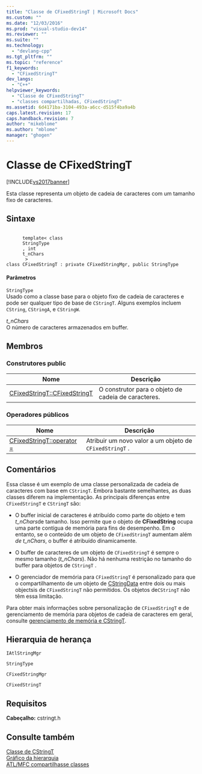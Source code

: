 ```yaml
---
title: "Classe de CFixedStringT | Microsoft Docs"
ms.custom: ""
ms.date: "12/03/2016"
ms.prod: "visual-studio-dev14"
ms.reviewer: ""
ms.suite: ""
ms.technology: 
  - "devlang-cpp"
ms.tgt_pltfrm: ""
ms.topic: "reference"
f1_keywords: 
  - "CFixedStringT"
dev_langs: 
  - "C++"
helpviewer_keywords: 
  - "Classe de CFixedStringT"
  - "classes compartilhadas, CFixedStringT"
ms.assetid: 6d4171ba-3104-493a-a6cc-d515f4ba9a4b
caps.latest.revision: 17
caps.handback.revision: 7
author: "mikeblome"
ms.author: "mblome"
manager: "ghogen"
---
```

# Classe de CFixedStringT
[!INCLUDE[vs2017banner](../../assembler/inline/includes/vs2017banner.md)]

Esta classe representa um objeto de cadeia de caracteres com um tamanho fixo de caracteres.  
  
## Sintaxe  
  
```  
  
      template< class   
      StringType  
      , int   
      t_nChars  
       >    
class CFixedStringT : private CFixedStringMgr, public StringType  
```  
  
#### Parâmetros  
 `StringType`  
 Usado como a classe base para o objeto fixo de cadeia de caracteres e pode ser qualquer tipo de base de `CStringT`.  Alguns exemplos incluem `CString`, `CStringA`, e `CStringW`.  
  
 *t\_nChars*  
 O número de caracteres armazenados em buffer.  
  
## Membros  
  
### Construtores public  
  
|Nome|Descrição|  
|----------|---------------|  
|[CFixedStringT::CFixedStringT](../Topic/CFixedStringT::CFixedStringT.md)|O construtor para o objeto de cadeia de caracteres.|  
  
### Operadores públicos  
  
|Nome|Descrição|  
|----------|---------------|  
|[CFixedStringT::operator \=](../Topic/CFixedStringT::operator%20=.md)|Atribuir um novo valor a um objeto de `CFixedStringT` .|  
  
## Comentários  
 Essa classe é um exemplo de uma classe personalizada de cadeia de caracteres com base em `CStringT`.  Embora bastante semelhantes, as duas classes diferem na implementação.  As principais diferenças entre `CFixedStringT` e `CStringT` são:  
  
-   O buffer inicial de caracteres é atribuído como parte do objeto e tem *t\_nChars*de tamanho.  Isso permite que o objeto de **CFixedString** ocupa uma parte contígua de memória para fins de desempenho.  Em o entanto, se o conteúdo de um objeto de `CFixedStringT` aumentam além *de t\_nChars*, o buffer é atribuído dinamicamente.  
  
-   O buffer de caracteres de um objeto de `CFixedStringT` é sempre o mesmo tamanho \(*t\_nChars*\).  Não há nenhuma restrição no tamanho do buffer para objetos de `CStringT` .  
  
-   O gerenciador de memória para `CFixedStringT` é personalizado para que o compartilhamento de um objeto de [CStringData](../../atl-mfc-shared/reference/cstringdata-class.md) entre dois ou mais objectsis de `CFixedStringT` não permitidos.  Os objetos de`CStringT` não têm essa limitação.  
  
 Para obter mais informações sobre personalização de `CFixedStringT` e de gerenciamento de memória para objetos de cadeia de caracteres em geral, consulte [gerenciamento de memória e CStringT](../../atl-mfc-shared/memory-management-with-cstringt.md).  
  
## Hierarquia de herança  
 `IAtlStringMgr`  
  
 `StringType`  
  
 `CFixedStringMgr`  
  
 `CFixedStringT`  
  
## Requisitos  
 **Cabeçalho:** cstringt.h  
  
## Consulte também  
 [Classe de CStringT](../../atl-mfc-shared/reference/cstringt-class.md)   
 [Gráfico da hierarquia](../../mfc/hierarchy-chart.md)   
 [ATL\/MFC compartilhasse classes](../../atl-mfc-shared/atl-mfc-shared-classes.md)